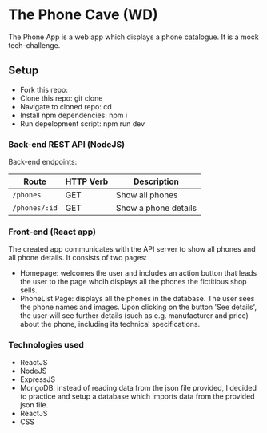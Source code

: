 # The Phone Cave (WD)

The Phone App is a web app which displays a phone catalogue. 
It is a mock tech-challenge. 

## Setup

- Fork this repo: 
- Clone this repo: git clone <repo-url>
- Navigate to cloned repo: cd <repo-name>
- Install npm dependencies: npm i
- Run depelopment script: npm run dev

### Back-end REST API (NodeJS)

Back-end endpoints:

| Route                 | HTTP Verb | Description    |
| --------------------- | --------- | -------------- |
| `/phones`             | GET       | Show all phones |
| `/phones/:id`         | GET       | Show a phone details|


### Front-end (React app)

The created app communicates with the API server to show all phones and all phone details. 
It consists of two pages:
- Homepage: welcomes the user and includes an action button that leads the user to the page whcih displays all the phones the fictitious shop sells.
- PhoneList Page: displays all the phones in the database. The user sees the phone names and images. Upon clicking on the button 'See details', the user will see further details (such as e.g. manufacturer and price) about the phone, including its technical specifications. 

### Technologies used

- ReactJS
- NodeJS
- ExpressJS
- MongoDB: instead of reading data from the json file provided, I decided to practice and setup a database which imports data from the provided json file. 
- ReactJS
- CSS


 

